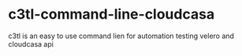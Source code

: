# c3tl-command-line-cloudcasa
c3tl is an easy to use command lien for automation testing velero and cloudcasa api
